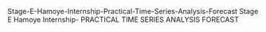 Stage-E-Hamoye-Internship-Practical-Time-Series-Analysis-Forecast
Stage E Hamoye Internship- PRACTICAL TIME SERIES ANALYSIS FORECAST
